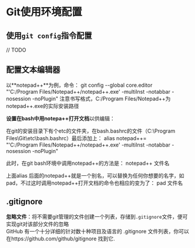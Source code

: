 # Git使用环境配置

## 使用`git config`指令配置

// TODO


## 配置文本编辑器
以**notepad++**为例，命令：
git config --global core.editor \
"'C:/Program Files/Notepad++/notepad++.exe' -multiInst -notabbar -nosession -noPlugin"
注意书写格式，C:/Program Files/Notepad++为notepad++.exe的实际安装路径

**设置在bash中用notepa++打开文档**以供编辑：

在git的安装目录下有个etc的文件夹，在bash.bashrc的文件（C:\Program Files\Git\etc\bash.bashrc）最后添加上：
alias notepad++=\
"'C:/Program Files/Notepad++/notepad++.exe' -multiInst -notabbar -nosession -noPlugin"

此时，在git bash环境中调用notepad++的方法是：
notepad++ 文件名

上面alias 后面的notepad++就是一个别名，可以替换为任何你想要的名字，如pad，不过这时调用notepad++打开文档的命令也相应的变为了： pad 文件名

## .gitignore
**忽略文件**：将不需要git管理的文件创建一个列表，存储到`.gitignore`文件，便可实现git对该部分文件的忽略  
GitHub 有一个十分详细的针对数十种项目及语言的 .gitignore 文件列表，你可以在https://github.com/github/gitignore 找到它.  
